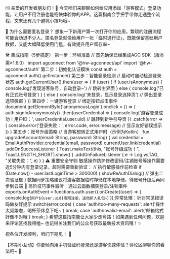 Hi 亲爱的开发者朋友们！👋 今天咱们来聊聊如何给应用添加「游客模式」登录功能，让用户不用注册也能畅快体验你的APP。这篇指南会手把手带你走通整个流程，文末还有几个避坑小技巧哦~

🌟 为什么需要匿名登录？
想象一下新用户第一次打开你的应用，繁琐的注册流程可能会劝退不少人。匿名登录就像给用户一张「临时通行证」，既能保留基础用户数据，又能大幅降低使用门槛，有效提升用户留存率~

🛠️ 集成指南（5步搞定）
第一步：环境准备
// 首先确保已经集成AGC SDK（版本需≥1.6.0）
import agconnect from '@hw-agconnect/api'
import '@hw-agconnect/auth'
第二步：初始化认证模块
const auth = agconnect.auth().getInstance()
第三步：智能登录检测
// 启动时自动检测登录状态
auth.getCurrentUser().then(user => {
  if (user) {
    if (user.isAnonymous) {
      console.log('发现游客账号，自动登录~')
      // 跳转主界面
    } else {
      console.log('已有正式账号登录')
    }
  } else {
    console.log('未登录，显示登录选择页')
    // 弹出登录选项弹窗
  }
})
第四步：一键游客登录
// 绑定按钮点击事件
document.getElementById('anonymousLogin').onclick = () => {
  auth.signInAnonymously()
    .then(userCredential => {
      console.log('游客登录成功！用户ID：', userCredential.user.uid)
      // 跳转到新手引导页
    })
    .catch(error => {
      console.error('登录失败：', error.code, error.message)
      // 显示友好错误提示
    })
}
第五步：账号升级策略
// 当游客想转正式用户时（示例为Kotlin）
fun upgradeAccount(email: String, password: String) {
    val credential = EmailAuthProvider.credential(email, password)
    currentUser.link(credential)
        .addOnSuccessListener { 
            Toast.makeText(this, "账号升级成功！", Toast.LENGTH_SHORT).show()
        }
        .addOnFailureListener { e ->
            Log.w(TAG, "关联失败：", e)
        }
}
⚠️ 重要安全守则
​​敏感操作防护​​
修改密码/注销账号等操作需要近5分钟内有登录记录，超时需要重新验证：
// 执行敏感操作前检查
if (Date.now() - user.lastLoginTime > 300000) {
  showReAuthDialog() // 弹出二次验证框
}
​​数据同步策略​​
建议将游客数据临时存储在本地存储，待账号升级后再同步到云端
🎯 高阶技巧
​​事件监听​​：通过云函数捕获登录/注销事件
exports.onAuthEvent = functions.auth.user().onCreate((user) => {
  console.log(`用户${user.uid}刚刚注册，送他新人礼包~`)
});
​​异常处理​​：针对常见错误码做友好提示
switch(error.code) {
  case 'auth/too-many-requests':
    alert('操作太频繁啦，喝杯茶休息下吧~')
    break;
  case 'auth/invalid-email': 
    alert('邮箱格式好像不对哦')
    break;
}
希望这篇指南能让大家少走弯路！如果遇到任何问题，欢迎来评论区找我唠嗑~ 也记得关注我们的公众号获取最新技术资讯哦！✨

祝各位开发顺利，咱们下期见！ 🚀

【本期小互动】你更倾向用手机验证码登录还是游客快速体验？评论区聊聊你的看法吧~ 💬